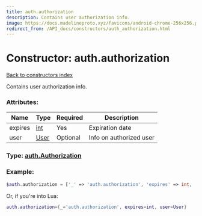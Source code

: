```yaml
---
title: auth.authorization
description: Contains user authorization info.
image: https://docs.madelineproto.xyz/favicons/android-chrome-256x256.png
redirect_from: /API_docs/constructors/auth_authorization.html
---
```

# Constructor: auth.authorization  
[Back to constructors index](index.md)



Contains user authorization info.

### Attributes:

| Name     |    Type       | Required | Description |
|----------|---------------|----------|-------------|
|expires|[int](../types/int.md) | Yes|Expiration date|
|user|[User](../types/User.md) | Optional|Info on authorized user|



### Type: [auth.Authorization](../types/auth.Authorization.md)


### Example:

```php
$auth.authorization = ['_' => 'auth.authorization', 'expires' => int, 'user' => User];
```  


Or, if you're into Lua:

```lua
auth.authorization={_='auth.authorization', expires=int, user=User}

```


